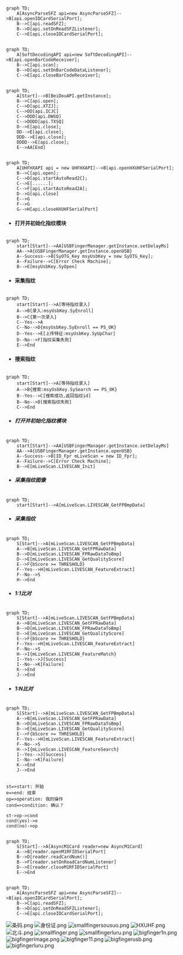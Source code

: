 


```graph

graph TD;
    A[AsyncParseSFZ api=new AsyncParseSFZ]-->B[api.openIDCardSerialPort];
    B-->C[api.readSFZ];
    B-->D[api.setOnReadSFZListener];
    C-->E[api.closeIDCardSerialPort];

```


```graph

graph TD;
    A[SoftDecodingAPI api=new SoftDecodingAPI]-->B[api.openBarCodeReceiver];
    B-->C[api.scan];
    B-->D[api.setOnBarCodeDataListener];
    C-->E[api.closeBarCodeReceiver];

```


```graph

graph TD;
    A[Start]-->B[BeiDouAPI.getInstance];
    B-->C[api.open];
    C-->D[api.XTZJ];
    C-->DD[api.ICJC]
    C-->DDD[api.DWSQ]
    C-->DDDD[api.TXSQ]
    D-->E[api.close];
    DD-->E[api.close];
    DDD-->E[api.close];
    DDDD-->E[api.close];
    E-->AA[End]

```

```graph

graph TD;
    A[UHFHXAPI api = new UHFHXAPI]-->B[api.openHXUHFSerialPort];
    B-->C[api.open];
    C-->D[api.startAutoRead2C];
    C-->E[......];
    C-->F[api.startAutoRead2A];
    D-->G[api.close]
    E-->G
    F-->G
    G-->H[api.closeHXUHFSerialPort]

```




- #### 打开并初始化指纹模块

```graph

graph TD;
    start[Start]-->AA[USBFingerManager.getInstance.setDelayMs]
    AA-->A{USBFingerManager.getInstance.openUSB}
    A--Success-->B[SyOTG_Key msyUsbKey = new SyOTG_Key];
    A--Failure-->C[Error Check Machine];
    B-->E[msyUsbKey.SyOpen]

```

- #### 采集指纹

```graph

graph TD;
    start[Start]-->A[等待指纹录入]
    A-->B[录入:msyUsbKey.SyEnroll]
    B-->C{第一次录入}
    C--Yes-->A
    C--No-->D{msyUsbKey.SyEnroll == PS_OK}
    D--Yes-->E[上传特征:msyUsbKey.SyUpChar]
    D--No-->F[指纹采集失败]
    E-->End

```
- #### 搜索指纹

```graph

graph TD;
    start[Start]-->A[等待指纹录入]
    A-->B{搜索:msyUsbKey.SySearch == PS_OK}
    B--Yes-->C[搜索成功,返回指纹id]
    B--No-->D[搜索指纹失败]
    C-->End
```






- ##### 打开并初始化指纹模块

```graph

graph TD;
    start[Start]-->AA[USBFingerManager.getInstance.setDelayMs]
    AA-->A{USBFingerManager.getInstance.openUSB}
    A--Success-->B[ID_Fpr mLiveScan = new ID_Fpr];
    A--Failure-->C[Error Check Machine];
    B-->E[mLiveScan.LIVESCAN_Init]

```

- ##### 采集指纹图像

```graph

graph TD;
    start[Start]-->A[mLiveScan.LIVESCAN_GetFPBmpData]

```




- ##### 采集指纹

```graph

graph TD;
    S[Start]-->A[mLiveScan.LIVESCAN_GetFPBmpData]
    A-->B[mLiveScan.LIVESCAN_GetFPRawData]
    B-->D[mLiveScan.LIVESCAN_FPRawDataToBmp]
    D-->E[mLiveScan.LIVESCAN_GetQualityScore]
    E-->F{bScore >= THRESHOLD}
    F--Yes-->H[mLiveScan.LIVESCAN_FeatureExtract]
    F--No-->S
    H-->End

```

- ##### 1:1比对

```graph

graph TD;
    S[Start]-->A[mLiveScan.LIVESCAN_GetFPBmpData]
    A-->B[mLiveScan.LIVESCAN_GetFPRawData]
    B-->D[mLiveScan.LIVESCAN_FPRawDataToBmp]
    D-->E[mLiveScan.LIVESCAN_GetQualityScore]
    E-->F{bScore >= THRESHOLD}
    F--Yes-->H[mLiveScan.LIVESCAN_FeatureExtract]
    F--No-->S
    H-->I{mLiveScan.LIVESCAN_FeatureMatch}
    I--Yes-->J[Success]
    I--No-->K[Failure]
    K-->End
    J-->End
```


- ##### 1:N比对

```graph

graph TD;
    S[Start]-->A[mLiveScan.LIVESCAN_GetFPBmpData]
    A-->B[mLiveScan.LIVESCAN_GetFPRawData]
    B-->D[mLiveScan.LIVESCAN_FPRawDataToBmp]
    D-->E[mLiveScan.LIVESCAN_GetQualityScore]
    E-->F{bScore >= THRESHOLD}
    F--Yes-->H[mLiveScan.LIVESCAN_FeatureExtract]
    F--No-->S
    H-->I{mLiveScan.LIVESCAN_FeatureSearch}
    I--Yes-->J[Success]
    I--No-->K[Failure]
    K-->End
    J-->End

```


```flow

st=>start: 开始
e=>end: 结束
op=>operation: 我的操作
cond=>condition: 确认？

st->op->cond
cond(yes)->e
cond(no)->op

```


```graph

graph TD;
    S[Start]-->A[AsyncM1Card reader=new AsyncM1Card]
    A-->B[reader.openM1RFIDSerialPort]
    B-->D[reader.readCardNum()]
    B-->F[reader.setOnReadCardNumListener]
    D-->E[reader.closeM1RFIDSerialPort]
    E-->End

```


```graph

graph TD;
    A[AsyncParseSFZ api=new AsyncParseSFZ]-->B[api.openIDCardSerialPort];
    B-->C[api.readSFZ];
    B-->D[api.setOnReadSFZListener];
    C-->E[api.closeIDCardSerialPort];

```



![条码.png](https://i.loli.net/2019/05/08/5cd24de928418.png)
![身份证.png](https://i.loli.net/2019/05/08/5cd24de928430.png)
![smallfingersousuo.png](https://i.loli.net/2019/05/08/5cd24de93aaa4.png)
![HXUHF.png](https://i.loli.net/2019/05/08/5cd24de943c73.png)
![北斗.png](https://i.loli.net/2019/05/08/5cd24de943ca2.png)
![smallfinger.png](https://i.loli.net/2019/05/08/5cd24de9568f8.png)
![smallfingerluru.png](https://i.loli.net/2019/05/08/5cd24de95695e.png)
![bigfinger1n.png](https://i.loli.net/2019/05/08/5cd24e0a9c803.png)
![bigfingerimage.png](https://i.loli.net/2019/05/08/5cd24e0aa5a02.png)
![bigfinger11.png](https://i.loli.net/2019/05/08/5cd24e0ac2ecb.png)
![bigfingerusb.png](https://i.loli.net/2019/05/08/5cd24e0add367.png)
![bigfingerluru.png](https://i.loli.net/2019/05/08/5cd24e0ae5f66.png)


